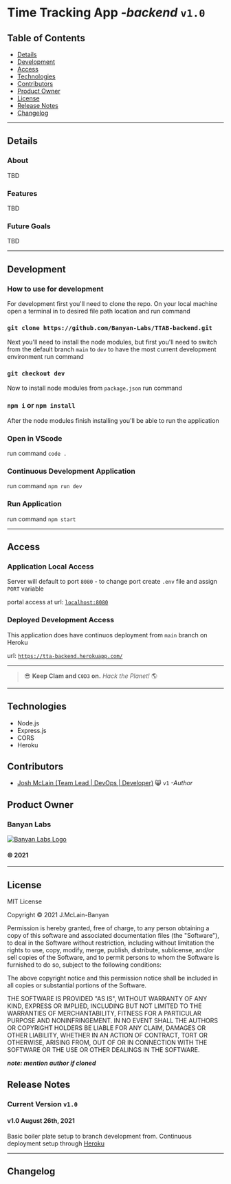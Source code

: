 # Time Tracking App *-backend* `v1.0`

## Table of Contents

- [Details](#Details)
- [Development](#Development)
- [Access](#Access)
- [Technologies](#Technologies)
- [Contributors](#Contributors)
- [Product Owner](#Product%20Owner)
- [License](#License)
- [Release Notes](#Release%20Notes)
- [Changelog](#Changelog)

---

## Details

### About

TBD

### Features

TBD

### Future Goals

TBD

---

## Development

### How to use for development

For development first you'll need to clone the repo. On your local machine open a terminal in to desired file path location and run command

### `git clone https://github.com/Banyan-Labs/TTAB-backend.git`

Next you'll need to install the node modules, but first you'll need to switch from the default branch `main` to `dev` to have the most current development environment run command

### `git checkout dev`

Now to install node modules from `package.json` run command

### `npm i` or `npm install`

After the node modules finish installing you'll be able to run the application

### Open in VScode

run command `code .`

### Continuous Development Application

run command `npm run dev`

### Run Application

run command `npm start`

---

## Access

### Application Local Access

Server will default to port `8080` - to change port create `.env` file and assign `PORT` variable

portal access at url: [`localhost:8080`](http://127.0.0.1:8080/)

### Deployed Development Access

This application does have continuos deployment from `main` branch on Heroku

url: [`https://tta-backend.herokuapp.com/`](https://tta-backend.herokuapp.com/)

---

> :sunglasses: **Keep Clam and `C0D3` on.** _Hack the Planet!_ :earth_americas:

---

## Technologies

- Node.js
- Express.js
- CORS
- Heroku

## Contributors

- [Josh McLain (Team Lead | DevOps | Developer)](https://jmclain-banyan.github.io/) :smile_cat: `v1` *-Author*

## Product Owner

### Banyan Labs

[![Banyan Labs Logo](https://banyanlabs.io/static/Logo-ba022e637f1be3fe28d39b0560ae901b.png)](https://banyanlabs.io/)

#### &copy; 2021

---

## License

MIT License

Copyright &copy; 2021 J.McLain-Banyan

Permission is hereby granted, free of charge, to any person obtaining a copy of this software and associated documentation files (the "Software"), to deal in the Software without restriction, including without limitation the rights to use, copy, modify, merge, publish, distribute, sublicense, and/or sell copies of the Software, and to permit persons to whom the Software is furnished to do so, subject to the following conditions:

The above copyright notice and this permission notice shall be included in all copies or substantial portions of the Software.

THE SOFTWARE IS PROVIDED "AS IS", WITHOUT WARRANTY OF ANY KIND, EXPRESS OR IMPLIED, INCLUDING BUT NOT LIMITED TO THE WARRANTIES OF MERCHANTABILITY, FITNESS FOR A PARTICULAR PURPOSE AND NONINFRINGEMENT. IN NO EVENT SHALL THE AUTHORS OR COPYRIGHT HOLDERS BE LIABLE FOR ANY CLAIM, DAMAGES OR OTHER LIABILITY, WHETHER IN AN ACTION OF CONTRACT, TORT OR OTHERWISE, ARISING FROM, OUT OF OR IN CONNECTION WITH THE SOFTWARE OR THE USE OR OTHER DEALINGS IN THE SOFTWARE.

**_note: mention author if cloned_**

## Release Notes

### Current Version `v1.0`

#### v1.0 August 26th, 2021

Basic boiler plate setup to branch development from. Continuous deployment setup through [Heroku](https://tta-backend.herokuapp.com/)

---

## Changelog
